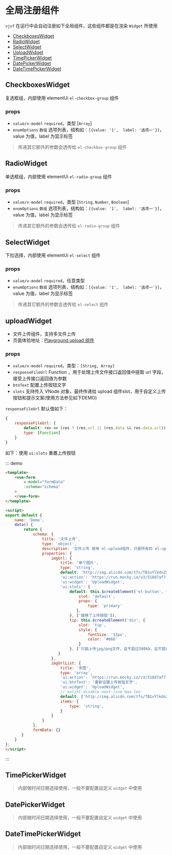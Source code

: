 # 全局注册组件

`vjsf` 在运行中会自动注册如下全局组件，这些组件都是在渲染 `Widget` 所使用

* [CheckboxesWidget](#checkboxeswidget)
* [RadioWidget](#radiowidget)
* [SelectWidget](#selectwidget)
* [UploadWidget](#uploadwidget)
* [TimePickerWidget](#timepickerwidget)
* [DatePickerWidget](#datepickerwidget)
* [DateTimePickerWidget](#datetimepickerwidget)


## CheckboxesWidget
复选框组，内部使用 elementUi `el-checkbox-group` 组件

### props
* `value/v-model` `required`，类型 [`Array`]
* `enumOptions` `数组` 选项列表，结构如：`[{value: '1',  label: '选项一'}]`，value 为值，label 为显示标签

> 传递其它额外的参数会透传给 `el-checkbox-group` 组件

## RadioWidget
单选框组，内部使用 elementUi `el-radio-group` 组件

### props
* `value/v-model` `required`，类型 [`String`, `Number`, `Boolean`]
* `enumOptions` `数组` 选项列表，结构如：`[{value: '1',  label: '选项一'}]`，value 为值，label 为显示标签

> 传递其它额外的参数会透传给 `el-radio-group` 组件

## SelectWidget
下拉选择，内部使用 elementUi `el-select` 组件

### props
* `value/v-model` `required`，任意类型
* `enumOptions` `数组` 选项列表，结构如：`[{value: '1',  label: '选项一'}]`，value 为值，label 为显示标签

> 传递其它额外的参数会透传给 `el-select` 组件

## uploadWidget
* 文件上传组件，支持多文件上传
* 页面体验地址：[Playground upload 组件](https://form.lljj.me/#/demo?type=Upload)

### props
* `value/v-model` `required`，类型：`[String, Array]`
* `responseFileUrl` Function ，用于处理上传文件接口返回值中提取 url 字段，接受上传接口返回值为参数
* `btnText` 配置上传按钮文字
* `slots` 支持传入 VNode 对象，最终传递给 upload 组件slot，用于自定义上传按钮和提示文案(使用方法参见如下DEMO)

`responseFileUrl` 默认值如下：
```js
{
    responseFileUrl: {
        default: res => (res ? (res.url || (res.data && res.data.url)) : ''),
        type: [Function]
    }
}
```

如下：使用 `ui:slots` 重置上传按钮

::: demo
```html
<template>
    <vue-form
        v-model="formData"
        :schema="schema"
    >
    </vue-form>
</template>

<script>
export default {
    name: 'Demo',
    data() {
        return {
            schema: {
                title: '文件上传',
                type: 'object',
                description: '文件上传 使用 el-upload组件，只是所有的 el-upload 参数，<br/>slot 可以通过 slots参数传入数组VNode list',
                properties: {
                    imgUrl: {
                        title: '单个图片',
                        type: 'string',
                        default: 'http://img.alicdn.com/tfs/TB1vYlkdnZmx1VjSZFGXXax2XXa-468-644.jpg_320x5000q100.jpg_.webp',
                        'ui:action': 'https://run.mocky.io/v3/518d7af7-204f-45ab-9628-a6e121dab8ca',
                        'ui:widget': 'UploadWidget',
                        'ui:slots': {
                            default: this.$createElement('el-button', {
                                slot: 'default',
                                props: {
                                    type: 'primary'
                               },
                            }, ['替换了上传按钮']),
                            tip: this.$createElement('div', {
                                slot: 'tip',
                                style: {
                                    fontSize: '12px',
                                    color: '#666'
                                }
                            }, ['只能上传jpg/png文件，且不超过500kb，且不超过500kb且不超过500kb且不超过500kb']),
                       }
                    },
                    imgUrlList: {
                        title: '多图',
                        type: 'array',
                        'ui:action': 'https://run.mocky.io/v3/518d7af7-204f-45ab-9628-a6e121dab8ca',
                        'ui:btnText': '重新设置上传按钮文字',
                        'ui:widget': 'UploadWidget',
                        // eslint-disable-next-line max-len
                        default: ['http://img.alicdn.com/tfs/TB1vYlkdnZmx1VjSZFGXXax2XXa-468-644.jpg_320x5000q100.jpg_.webp'],
                        items: {
                            type: 'string',
                        }
                    }
                }
            },
            formData: {}
       }
    }
};
</script>
```
:::

## TimePickerWidget
> 内部做时间日期选择使用，一般不要配置自定义 `widget` 中使用

## DatePickerWidget
> 内部做时间日期选择使用，一般不要配置自定义 `widget` 中使用

## DateTimePickerWidget
> 内部做时间日期选择使用，一般不要配置自定义 `widget` 中使用


